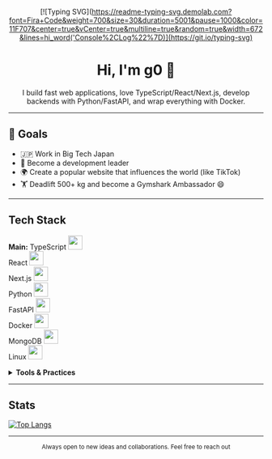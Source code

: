 <div align="center">

[![Typing SVG](https://readme-typing-svg.demolab.com?font=Fira+Code&weight=700&size=30&duration=5001&pause=1000&color=11F707&center=true&vCenter=true&multiline=true&random=true&width=672&lines=hi_word('Console%2CLog%22%7D)](https://git.io/typing-svg)


# Hi, I'm g0 👋

I build fast web applications, love TypeScript/React/Next.js, develop backends with Python/FastAPI, and wrap everything with Docker.

---

</div>

## 🎯 Goals

* 🇯🇵 Work in Big Tech Japan
* 🧭 Become a development leader
* 🌍 Create a popular website that influences the world (like TikTok)
* 🏋️ Deadlift 500+ kg and become a Gymshark Ambassador 😄

---

##  Tech Stack

<p>
  <b>Main:</b>
  TypeScript <img src="https://cdn.jsdelivr.net/gh/devicons/devicon@latest/icons/typescript/typescript-original.svg" width="28"/><br>
  React <img src="https://cdn.jsdelivr.net/gh/devicons/devicon@latest/icons/react/react-original.svg" width="28"/><br>
  Next.js <img src="https://cdn.jsdelivr.net/gh/devicons/devicon@latest/icons/nextjs/nextjs-original.svg" width="28"/><br>
  Python <img src="https://cdn.jsdelivr.net/gh/devicons/devicon@latest/icons/python/python-original.svg" width="28"/><br>
  FastAPI <img src="https://cdn.jsdelivr.net/gh/devicons/devicon@latest/icons/fastapi/fastapi-original.svg" width="28"/><br>
  Docker <img src="https://cdn.jsdelivr.net/gh/devicons/devicon@latest/icons/docker/docker-original.svg" width="28"/><br>
  MongoDB <img src="https://cdn.jsdelivr.net/gh/devicons/devicon@latest/icons/mongodb/mongodb-original.svg" width="28"/><br>
  Linux <img src="https://cdn.jsdelivr.net/gh/devicons/devicon@latest/icons/linux/linux-original.svg" width="28"/>
</p>

<details>
  <summary><b>Tools & Practices</b></summary>

* Vite / Turborepo / pnpm
* ESLint, Prettier, Husky + lint‑staged
* REST + OpenAPI, WebSockets, MF
* CI/CD: GitHub Actions, Docker Compose
* Tests: Vitest / Jest, Pytest

</details>

---

##  Stats

[![Top Langs](https://github-readme-stats.vercel.app/api/top-langs/?username=g012345&theme=tokyonight&layout=compact&langs_count=6)](https://github.com/anuraghazra/github-readme-stats)


---

<p align="center">
  <sub>Always open to new ideas and collaborations. Feel free to reach out</sub>
</p>
